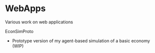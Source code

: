 # WebApps
Various work on web applications

EconSimProto
- Prototype version of my agent-based simulation of a basic economy (WIP)
